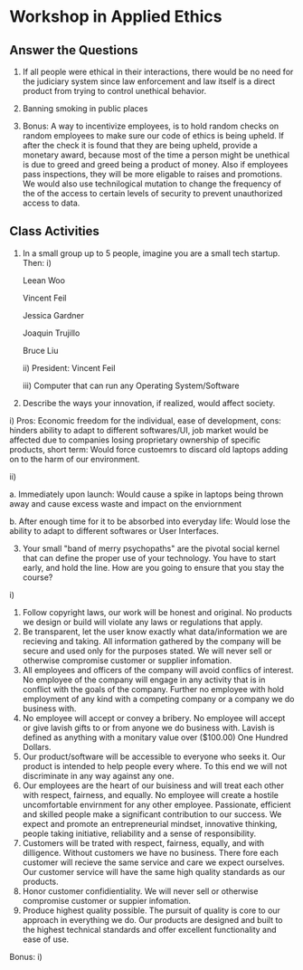 # Workshop in Applied Ethics
## Answer the Questions

1) If all people were ethical in their interactions, there would be no need for the judiciary system since law enforcement and law itself is a direct product from trying to control unethical behavior.

2) Banning smoking in public places 

3) Bonus: A way to incentivize employees, is to hold random checks on random employees to make sure our code of ethics is being upheld. If after the check it is found that they are being upheld, provide a monetary award, because most of the time a person might be unethical is due to greed and greed being a product of money. Also if employees pass inspections, they will be more eligable to raises and promotions. We would also use technilogical mutation to change the frequency of the of the access to certain levels of security to prevent unauthorized access to data. 

## Class Activities

1) In a small group up to 5 people, imagine you are a small tech startup. Then:
i)

   Leean Woo
   
   Vincent Feil
   
   Jessica Gardner
   
   Joaquin Trujillo
   
   Bruce Liu
   
   ii) President: Vincent Feil
   
   iii) Computer that can run any Operating System/Software 
   
2) Describe the ways your innovation, if realized, would affect society.

  i) Pros: Economic freedom for the individual, ease of development, 
  cons: hinders ability to adapt to different softwares/UI, job market would be affected due to companies losing proprietary ownership of specific products, short term: Would force custoemrs to discard old laptops adding on to the harm of our environment.
  
  ii) 
  
  a. Immediately upon launch: Would cause a spike in laptops being thrown away and cause excess waste and impact on the enviornment 
      
  b. After enough time for it to be absorbed into everyday life: Would lose the ability to adapt to different softwares or User Interfaces. 
   
  
3) Your small "band of merry psychopaths" are the pivotal social kernel that can define the proper use of your technology. You have to start early, and hold the line. How are you going to ensure that you stay the course?

  i) 
  1. Follow copyright laws, our work will be honest and original. 
     No products we design or build will violate any laws or regulations that apply.
  2. Be transparent, let the user know exactly what data/information we are recieving and taking.
     All information gathered by the company will be secure and used only for the purposes stated. We will never sell or otherwise
     compromise customer or supplier infomation.
  3. All employees and officers of the company will avoid conflics of interest.
     No employee of the company will engage in any activity that is in conflict with the goals of the company. Further no employee with 
     hold employment of any kind with a competing company or a company we do business with. 
  4. No employee will accept or convey a bribery. 
     No employee will accept or give lavish gifts to or from anyone we do business with. Lavish is defined as anything with a monitary
     value over ($100.00) One Hundred Dollars. 
  5. Our product/software will be accessible to everyone who seeks it.
     Our product is intended to help people every where. To this end we will not discriminate in any way against any one. 
  6. Our employees are the heart of our buisiness and will treat each other with respect, fairness, and equally.
     No employee will create a hostile uncomfortable envirnment for any other employee. 
     Passionate, efficient and skilled people make a significant contribution to our success. We expect and
     promote an entrepreneurial mindset, innovative thinking, people taking initiative, reliability and a sense of
     responsibility.
  7. Customers will be trated with respect, fairness, equally, and with dilligence.
     Without customers we have no business. There fore each customer will recieve the same service and care we expect ourselves. Our 
     customer service will have the same high quality standards as our products.
  8. Honor customer confidientiality.
     We will never sell or otherwise compromise customer or suppier infomation.
  9. Produce highest quality possible.
     The pursuit of quality is core to our approach in everything we do. 
     Our products are designed and built to the highest technical standards and offer excellent functionality and ease of
     use.
  
Bonus: 
  i) 
   
